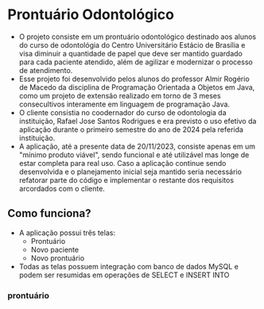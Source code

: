 # Prontuário Odontológico
- O projeto consiste em um prontuário odontológico destinado aos alunos do curso de odontológia do Centro Universitário Estácio de Brasília e visa diminuir a quantidade de papel que deve ser mantido guardado para cada paciente atendido, além de agilizar e modernizar o processo de atendimento.
- Esse projeto foi desenvolvido pelos alunos do professor Almir Rogério de Macedo da disciplina de Programação Orientada a Objetos em Java, como um projeto de extensão realizado em torno de 3 meses consecultivos interamente em linguagem de programação Java.
- O cliente consistia no coodernador do curso de odontologia da instituição, Rafael Jose Santos Rodrigues e era previsto o uso efetivo da aplicação durante o primeiro semestre do ano de 2024 pela referida instituição.
- A aplicação, até a presente data de 20/11/2023, consiste apenas em um "mínimo produto viável", sendo funcional e até utilizável mas longe de estar completa para real uso. Caso a aplicação continue sendo desenvolvida e o planejamento inicial seja mantido seria necessário refatorar parte do código e implementar o restante dos requisitos arcordados com o cliente.
## Como funciona?
-  A aplicação possui três telas:
      -  Prontuário
      -  Novo paciente
      -  Novo prontuário
-  Todas as telas possuem integração com banco de dados MySQL e podem ser resumidas em operações de SELECT e INSERT INTO
### prontuário

